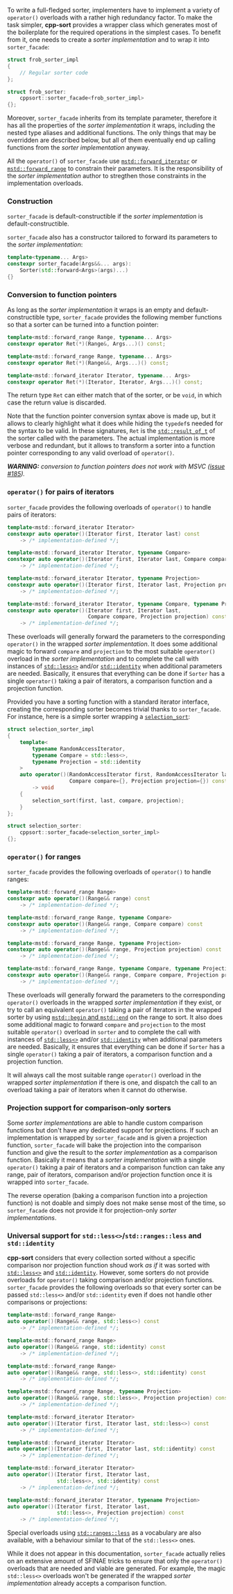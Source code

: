 To write a full-fledged sorter, implementers have to implement a variety of `operator()` overloads with a rather high redundancy factor. To make the task simpler, **cpp-sort** provides a wrapper class which generates most of the boilerplate for the required operations in the simplest cases. To benefit from it, one needs to create a *sorter implementation* and to wrap it into `sorter_facade`:

```cpp
struct frob_sorter_impl
{
    // Regular sorter code
};

struct frob_sorter:
    cppsort::sorter_facade<frob_sorter_impl>
{};
```

Moreover, `sorter_facade` inherits from its template parameter, therefore it has all the properties of the *sorter implementation* it wraps, including the nested type aliases and additional functions. The only things that may be overridden are described below, but all of them eventually end up calling functions from the *sorter implementation* anyway.

All the `operator()` of `sorter_facade` use [`mstd::forward_iterator`][mstd-iterator] or [`mstd::forward_range`][mstd-ranges] to constrain their parameters. It is the responsibility of the *sorter implementation* author to stregthen those constraints in the implementation overloads.

### Construction

`sorter_facade` is default-constructible if the *sorter implementation* is default-constructible.

`sorter_facade` also has a constructor tailored to forward its parameters to the *sorter implementation*:

```cpp
template<typename... Args>
constexpr sorter_facade(Args&&... args):
    Sorter(std::forward<Args>(args)...)
{}
```

### Conversion to function pointers

As long as the *sorter implementation* it wraps is an empty and default-constructible type, `sorter_facade` provides the following member functions so that a sorter can be turned into a function pointer:

```cpp
template<mstd::forward_range Range, typename... Args>
constexpr operator Ret(*)(Range&, Args...)() const;

template<mstd::forward_range Range, typename... Args>
constexpr operator Ret(*)(Range&&, Args...)() const;

template<mstd::forward_iterator Iterator, typename... Args>
constexpr operator Ret(*)(Iterator, Iterator, Args...)() const;
```

The return type `Ret` can either match that of the sorter, or be `void`, in which case the return value is discarded.

Note that the function pointer conversion syntax above is made up, but it allows to clearly highlight what it does while hiding the `typedef`s needed for the syntax to be valid. In these signatures, `Ret` is the [`std::result_of_t`][std-result-of] of the sorter called with the parameters. The actual implementation is more verbose and redundant, but it allows to transform a sorter into a function pointer corresponding to any valid overload of `operator()`.

***WARNING:** conversion to function pointers does not work with MSVC ([issue #185][issue-185]).*

### `operator()` for pairs of iterators

`sorter_facade` provides the following overloads of `operator()` to handle pairs of iterators:

```cpp
template<mstd::forward_iterator Iterator>
constexpr auto operator()(Iterator first, Iterator last) const
    -> /* implementation-defined */;

template<mstd::forward_iterator Iterator, typename Compare>
constexpr auto operator()(Iterator first, Iterator last, Compare compare) const
    -> /* implementation-defined */;

template<mstd::forward_iterator Iterator, typename Projection>
constexpr auto operator()(Iterator first, Iterator last, Projection projection) const
    -> /* implementation-defined */;

template<mstd::forward_iterator Iterator, typename Compare, typename Projection>
constexpr auto operator()(Iterator first, Iterator last,
                          Compare compare, Projection projection) const
    -> /* implementation-defined */;
```

These overloads will generally forward the parameters to the corresponding `operator()` in the wrapped *sorter implementation*. It does some additional magic to forward `compare` and `projection` to the most suitable `operator()` overload in the *sorter implementation* and to complete the call with instances of [`std::less<>`][std-less-void] and/or [`std::identity`][std-identity] when additional parameters are needed. Basically, it ensures that everything can be done if `Sorter` has a single `operator()` taking a pair of iterators, a comparison function and a projection function.

Provided you have a sorting function with a standard iterator interface, creating the corresponding sorter becomes trivial thanks to `sorter_facade`. For instance, here is a simple sorter wrapping a [`selection_sort`][selection-sort]:

```cpp
struct selection_sorter_impl
{
    template<
        typename RandomAccessIterator,
        typename Compare = std::less<>,
        typename Projection = std::identity
    >
    auto operator()(RandomAccessIterator first, RandomAccessIterator last,
                    Compare compare={}, Projection projection={}) const
        -> void
    {
        selection_sort(first, last, compare, projection);
    }
};

struct selection_sorter:
    cppsort::sorter_facade<selection_sorter_impl>
{};
```

### `operator()` for ranges

`sorter_facade` provides the following overloads of `operator()` to handle ranges:

```cpp
template<mstd::forward_range Range>
constexpr auto operator()(Range&& range) const
    -> /* implementation-defined */;

template<mstd::forward_range Range, typename Compare>
constexpr auto operator()(Range&& range, Compare compare) const
    -> /* implementation-defined */;

template<mstd::forward_range Range, typename Projection>
constexpr auto operator()(Range&& range, Projection projection) const
    -> /* implementation-defined */;

template<mstd::forward_range Range, typename Compare, typename Projection>
constexpr auto operator()(Range&& range, Compare compare, Projection projection) const
    -> /* implementation-defined */;
```

These overloads will generally forward the parameters to the corresponding `operator()` overloads in the wrapped *sorter implementation* if they exist, or try to call an equivalent `operator()` taking a pair of iterators in the wrapped sorter by using [`mstd::begin` and `mstd::end`][mstd-ranges] on the range to sort. It also does some additional magic to forward `compare` and `projection` to the most suitable `operator()` overload in `sorter` and to complete the call with instances of [`std::less<>`][std-less-void] and/or [`std::identity`][std-identity] when additional parameters are needed. Basically, it ensures that everything can be done if `Sorter` has a single `operator()` taking a pair of iterators, a comparison function and a projection function.

It will always call the most suitable range `operator()` overload in the wrapped *sorter implementation* if there is one, and dispatch the call to an overload taking a pair of iterators when it cannot do otherwise.

### Projection support for comparison-only sorters

Some *sorter implementations* are able to handle custom comparison functions but don't have any dedicated support for projections. If such an implementation is wrapped by `sorter_facade` and is given a projection function, `sorter_facade` will bake the projection into the comparison function and give the result to the *sorter implementation* as a comparison function. Basically it means that a *sorter implementation* with a single `operator()` taking a pair of iterators and a comparison function can take any range, pair of iterators, comparison and/or projection function once it is wrapped into `sorter_facade`.

The reverse operation (baking a comparison function into a projection function) is not doable and simply does not make sense most of the time, so `sorter_facade` does not provide it for projection-only *sorter implementations*.

### Universal support for `std::less<>`/`std::ranges::less` and `std::identity`

**cpp-sort** considers that every collection sorted without a specific comparison nor projection function shoud work *as if* it was sorted with [`std::less<>`][std-less-void] and [`std::identity`][std-identity]. However, some sorters do not provide overloads for `operator()` taking comparison and/or projection functions. `sorter_facade` provides the following overloads so that every sorter can be passed `std::less<>` and/or `std::identity` even if does not handle other comparisons or projections:

```cpp
template<mstd::forward_range Range>
auto operator()(Range&& range, std::less<>) const
    -> /* implementation-defined */;

template<mstd::forward_range Range>
auto operator()(Range&& range, std::identity) const
    -> /* implementation-defined */;

template<mstd::forward_range Range>
auto operator()(Range&& range, std::less<>, std::identity) const
    -> /* implementation-defined */;

template<mstd::forward_range Range, typename Projection>
auto operator()(Range&& range, std::less<>, Projection projection) const
    -> /* implementation-defined */;

template<mstd::forward_iterator Iterator>
auto operator()(Iterator first, Iterator last, std::less<>) const
    -> /* implementation-defined */;

template<mstd::forward_iterator Iterator>
auto operator()(Iterator first, Iterator last, std::identity) const
    -> /* implementation-defined */;

template<mstd::forward_iterator Iterator>
auto operator()(Iterator first, Iterator last,
                std::less<>, std::identity) const
    -> /* implementation-defined */;

template<mstd::forward_iterator Iterator, typename Projection>
auto operator()(Iterator first, Iterator last,
                std::less<>, Projection projection) const
    -> /* implementation-defined */;
```

Special overloads using [`std::ranges::less`][std-ranges-less] as a vocabulary are also available, with a behaviour similar to that of the `std::less<>` ones.

While it does not appear in this documentation, `sorter_facade` actually relies on an extensive amount of SFINAE tricks to ensure that only the `operator()` overloads that are needed and viable are generated. For example, the magic `std::less<>` overloads won't be generated if the wrapped *sorter implementation* already accepts a comparison function.


  [issue-185]: https://github.com/Morwenn/cpp-sort/issues/185
  [mstd-iterator]: Modified-standard-library.md#cpp-sortmstditeratorh
  [mstd-ranges]: Modified-standard-library.md#cpp-sortmstdrangesh
  [selection-sort]: https://en.wikipedia.org/wiki/Selection_sort
  [std-begin]: https://en.cppreference.com/w/cpp/iterator/begin
  [std-end]: https://en.cppreference.com/w/cpp/iterator/end
  [std-identity]: https://en.cppreference.com/w/cpp/utility/functional/identity
  [std-less-void]: https://en.cppreference.com/w/cpp/utility/functional/less_void
  [std-ranges-less]: https://en.cppreference.com/w/cpp/utility/functional/ranges/less
  [std-result-of]: https://en.cppreference.com/w/cpp/types/result_of
